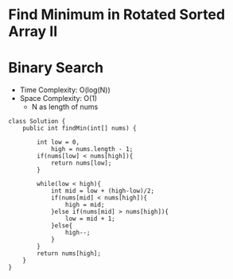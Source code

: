 # Find Minimum in Rotated Sorted Array II

# Binary Search

- Time Complexity: O(log(N))
- Space Complexity: O(1)
  - N as length of nums

```
class Solution {
    public int findMin(int[] nums) {

        int low = 0,
            high = nums.length - 1;
        if(nums[low] < nums[high]){
            return nums[low];
        }

        while(low < high){
            int mid = low + (high-low)/2;
            if(nums[mid] < nums[high]){
                high = mid;
            }else if(nums[mid] > nums[high]){
                low = mid + 1;
            }else{
                high--;
            }
        }
        return nums[high];
    }
}
```
